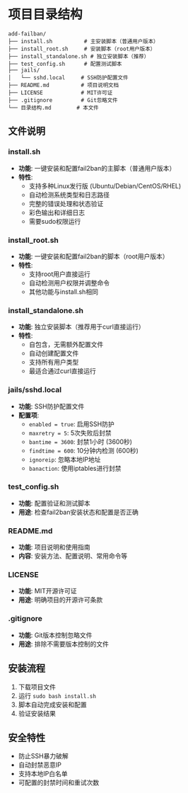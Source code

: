 # 项目目录结构

```
add-failban/
├── install.sh          # 主安装脚本（普通用户版本）
├── install_root.sh     # 安装脚本（root用户版本）
├── install_standalone.sh # 独立安装脚本（推荐）
├── test_config.sh      # 配置测试脚本
├── jails/
│   └── sshd.local     # SSH防护配置文件
├── README.md          # 项目说明文档
├── LICENSE            # MIT许可证
├── .gitignore         # Git忽略文件
└── 目录结构.md        # 本文件
```

## 文件说明

### install.sh
- **功能**: 一键安装和配置fail2ban的主脚本（普通用户版本）
- **特性**: 
  - 支持多种Linux发行版 (Ubuntu/Debian/CentOS/RHEL)
  - 自动检测系统类型和日志路径
  - 完整的错误处理和状态验证
  - 彩色输出和详细日志
  - 需要sudo权限运行

### install_root.sh
- **功能**: 一键安装和配置fail2ban的脚本（root用户版本）
- **特性**: 
  - 支持root用户直接运行
  - 自动检测用户权限并调整命令
  - 其他功能与install.sh相同

### install_standalone.sh
- **功能**: 独立安装脚本（推荐用于curl直接运行）
- **特性**: 
  - 自包含，无需额外配置文件
  - 自动创建配置文件
  - 支持所有用户类型
  - 最适合通过curl直接运行

### jails/sshd.local
- **功能**: SSH防护配置文件
- **配置项**:
  - `enabled = true`: 启用SSH防护
  - `maxretry = 5`: 5次失败后封禁
  - `bantime = 3600`: 封禁1小时 (3600秒)
  - `findtime = 600`: 10分钟内检测 (600秒)
  - `ignoreip`: 忽略本地IP地址
  - `banaction`: 使用iptables进行封禁

### test_config.sh
- **功能**: 配置验证和测试脚本
- **用途**: 检查fail2ban安装状态和配置是否正确

### README.md
- **功能**: 项目说明和使用指南
- **内容**: 安装方法、配置说明、常用命令等

### LICENSE
- **功能**: MIT开源许可证
- **用途**: 明确项目的开源许可条款

### .gitignore
- **功能**: Git版本控制忽略文件
- **用途**: 排除不需要版本控制的文件

## 安装流程

1. 下载项目文件
2. 运行 `sudo bash install.sh`
3. 脚本自动完成安装和配置
4. 验证安装结果

## 安全特性

- 防止SSH暴力破解
- 自动封禁恶意IP
- 支持本地IP白名单
- 可配置的封禁时间和重试次数
